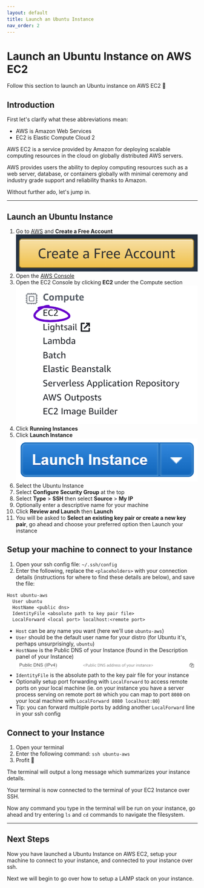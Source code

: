 ```yaml
---
layout: default
title: Launch an Ubuntu Instance
nav_order: 2
---
```


# Launch an Ubuntu Instance on AWS EC2
Follow this section to launch an Ubuntu instance on AWS EC2 🙌

## Introduction
First let's clarify what these abbreviations mean:
* AWS is Amazon Web Services
* EC2 is Elastic Compute Cloud 2

AWS EC2 is a service provided by Amazon for deploying scalable computing resources in the cloud on globally distributed AWS servers.

AWS provides users the ability to deploy computing resources such as a web server, database, or containers globally with minimal ceremony and industry grade support and reliability thanks to Amazon.

Without further ado, let's jump in.

---

## Launch an Ubuntu Instance
1. Go to [AWS](https://aws.amazon.com) and **Create a Free Account**
![Create a Free Account on AWS](images/aws.png)
2. Open the [AWS Console](https://console.aws.amazon.com)
3. Open the EC2 Console by clicking **EC2** under the Compute section
![EC2 Console](images/ec2.png)
4. Click **Running Instances**
5. Click **Launch Instance**
![Launch Instance](images/launch.png)
6. Select the Ubuntu Instance
7. Select **Configure Security Group** at the top
8. Select **Type** > **SSH** then select **Source** > **My IP**
9. Optionally enter a descriptive name for your machine
10. Click **Review and Launch** then **Launch**
11. You will be asked to **Select an existing key pair or create a new key pair**, go ahead and choose your preferred option then Launch your instance


## Setup your machine to connect to your Instance
1. Open your ssh config file: `~/.ssh/config`
2. Enter the following, replace the `<placeholders>` with your connection details (instructions for where to find these details are below),
and save the file:

```
Host ubuntu-aws
  User ubuntu
  HostName <public dns>
  IdentityFile <absolute path to key pair file>
  LocalForward <local port> localhost:<remote port>
```

* `Host` can be any name you want (here we'll use `ubuntu-aws`)
* `User` should be the default user name for your distro (for Ubuntu it's, perhaps unsurprisingly, `ubuntu`)
* `HostName` is the Public DNS of your Instance (found in the Description panel of your Instance)
![Public DNS address of your instance](images/dns.png)
* `IdentityFile` is the absolute path to the key pair file for your instance
* Optionally setup port forwarding with `LocalForward` to access remote ports on your local machine (ie. on your instance you have a server process serving on remote port `80` which you can map to port `8080` on your local machine with `LocalForward 8080 localhost:80`)
* Tip: you can forward multiple ports by adding another `LocalForward` line in your ssh config


## Connect to your Instance
1. Open your terminal
2. Enter the following command: `ssh ubuntu-aws`
3. Profit 🤑

The terminal will output a long message which summarizes your instance details.

Your terminal is now connected to the terminal of your EC2 Instance over SSH.

Now any command you type in the terminal will be run on your instance,
go ahead and try entering `ls` and `cd` commands to navigate the filesystem.

---

## Next Steps
Now you have launched a Ubuntu Instance on AWS EC2,
setup your machine to connect to your
instance, and connected to your instance over ssh.

Next we will begin to go over how to setup a LAMP stack on your instance.
